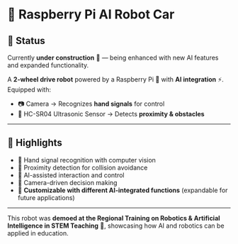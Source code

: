 # 🤖 Raspberry Pi AI Robot Car  

## 🚧 Status  
Currently **under construction** 🚧 — being enhanced with new AI features and expanded functionality.  

A **2-wheel drive robot** powered by a Raspberry Pi 🥧 with **AI integration** ⚡.  
Equipped with:  
- 📷 Camera → Recognizes **hand signals** for control  
- 📡 HC-SR04 Ultrasonic Sensor → Detects **proximity & obstacles**  

---

## 🌟 Highlights  
- 🤝 Hand signal recognition with computer vision  
- 🛑 Proximity detection for collision avoidance  
- 📡 AI-assisted interaction and control  
- 🎥 Camera-driven decision making  
- 🧩 **Customizable with different AI-integrated functions** (expandable for future applications)  

---

This robot was **demoed at the Regional Training on Robotics & Artificial Intelligence in STEM Teaching** 🏫, showcasing how AI and robotics can be applied in education.  
